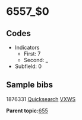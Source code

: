 # 6557\_$0

## Codes

-   Indicators
    -   First: 7
    -   Second: \_
-   Subfield: 0

## Sample bibs

1876331 [Quicksearch](https://search.library.yale.edu/catalog/1876331) [VXWS](http://prodorbis.library.yale.edu:7014/vxws/GetHoldingsService?bibId=1876331)

**Parent topic:**[655](../../tags/655/655.md)

